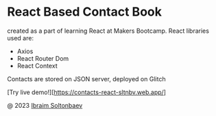 # React Based Contact Book

created as a part of learning React at Makers Bootcamp.
React libraries used are:

-  Axios
-  React Router Dom
-  React Context

Contacts are stored on JSON server, deployed on Glitch

[Try live demo!][https://contacts-react-sltnbv.web.app/]

@ 2023 [Ibraim Soltonbaev](https://soltonbaev.com)

